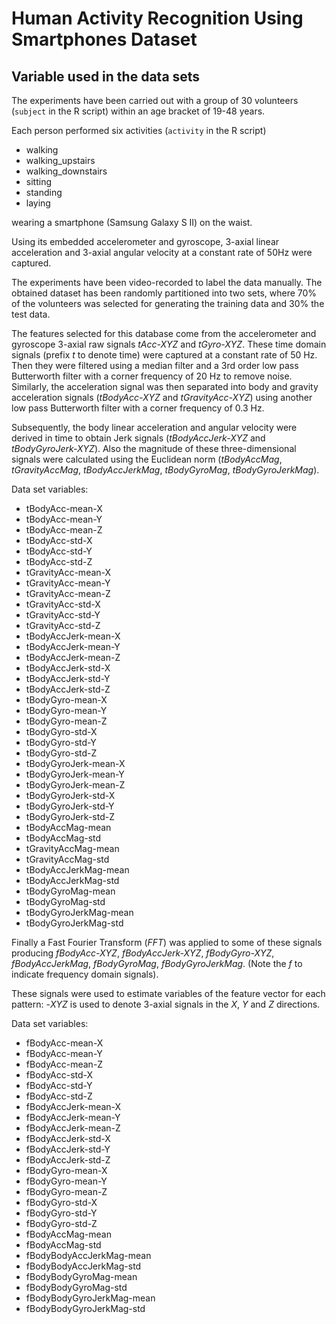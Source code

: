 # Human Activity Recognition Using Smartphones Dataset

## Variable used in the data sets

The experiments have been carried out with a group of 30 volunteers (`subject` in the R script)
within an age bracket of 19-48 years.

Each person performed six activities (`activity` in the R script)
* walking
* walking_upstairs
* walking_downstairs
* sitting
* standing
* laying

wearing a smartphone (Samsung Galaxy S II) on the waist.

Using its embedded accelerometer and gyroscope, 3-axial linear acceleration
and 3-axial angular velocity at a constant rate of 50Hz were captured.

The experiments have been video-recorded to label the data manually.
The obtained dataset has been randomly partitioned into two sets, where 70% of
the volunteers was selected for generating the training data and 30% the test
data.

The features selected for this database come from the accelerometer and
gyroscope 3-axial raw signals *tAcc-XYZ* and *tGyro-XYZ*.
These time domain signals (prefix *t* to denote time) were captured at a
constant rate of 50 Hz.
Then they were filtered using a median filter and a 3rd order low pass
Butterworth filter with a corner frequency of 20 Hz to remove noise.
Similarly, the acceleration signal was then separated into body and gravity
acceleration signals (*tBodyAcc-XYZ* and *tGravityAcc-XYZ*) using another low
pass Butterworth filter with a corner frequency of 0.3 Hz. 

Subsequently, the body linear acceleration and angular velocity were derived
in time to obtain Jerk signals (*tBodyAccJerk-XYZ* and *tBodyGyroJerk-XYZ*).
Also the magnitude of these three-dimensional signals were calculated using the
Euclidean norm (*tBodyAccMag*, *tGravityAccMag*, *tBodyAccJerkMag*, 
*tBodyGyroMag*, *tBodyGyroJerkMag*). 

Data set variables:

* tBodyAcc-mean-X
* tBodyAcc-mean-Y
* tBodyAcc-mean-Z
* tBodyAcc-std-X
* tBodyAcc-std-Y
* tBodyAcc-std-Z
* tGravityAcc-mean-X
* tGravityAcc-mean-Y
* tGravityAcc-mean-Z
* tGravityAcc-std-X
* tGravityAcc-std-Y
* tGravityAcc-std-Z
* tBodyAccJerk-mean-X
* tBodyAccJerk-mean-Y
* tBodyAccJerk-mean-Z
* tBodyAccJerk-std-X
* tBodyAccJerk-std-Y
* tBodyAccJerk-std-Z
* tBodyGyro-mean-X
* tBodyGyro-mean-Y
* tBodyGyro-mean-Z
* tBodyGyro-std-X
* tBodyGyro-std-Y
* tBodyGyro-std-Z
* tBodyGyroJerk-mean-X
* tBodyGyroJerk-mean-Y
* tBodyGyroJerk-mean-Z
* tBodyGyroJerk-std-X
* tBodyGyroJerk-std-Y
* tBodyGyroJerk-std-Z
* tBodyAccMag-mean
* tBodyAccMag-std
* tGravityAccMag-mean
* tGravityAccMag-std
* tBodyAccJerkMag-mean
* tBodyAccJerkMag-std
* tBodyGyroMag-mean
* tBodyGyroMag-std
* tBodyGyroJerkMag-mean
* tBodyGyroJerkMag-std

Finally a Fast Fourier Transform (*FFT*) was applied to some of these signals
producing *fBodyAcc-XYZ*, *fBodyAccJerk-XYZ*, *fBodyGyro-XYZ*,
*fBodyAccJerkMag*, *fBodyGyroMag*, *fBodyGyroJerkMag*.
(Note the *f* to indicate frequency domain signals). 

These signals were used to estimate variables of the feature vector for each
pattern: -*XYZ* is used to denote 3-axial signals in the *X*, *Y* and *Z*
directions.

Data set variables:

* fBodyAcc-mean-X
* fBodyAcc-mean-Y
* fBodyAcc-mean-Z
* fBodyAcc-std-X
* fBodyAcc-std-Y
* fBodyAcc-std-Z
* fBodyAccJerk-mean-X
* fBodyAccJerk-mean-Y
* fBodyAccJerk-mean-Z
* fBodyAccJerk-std-X
* fBodyAccJerk-std-Y
* fBodyAccJerk-std-Z
* fBodyGyro-mean-X
* fBodyGyro-mean-Y
* fBodyGyro-mean-Z
* fBodyGyro-std-X
* fBodyGyro-std-Y
* fBodyGyro-std-Z
* fBodyAccMag-mean
* fBodyAccMag-std
* fBodyBodyAccJerkMag-mean
* fBodyBodyAccJerkMag-std
* fBodyBodyGyroMag-mean
* fBodyBodyGyroMag-std
* fBodyBodyGyroJerkMag-mean
* fBodyBodyGyroJerkMag-std

